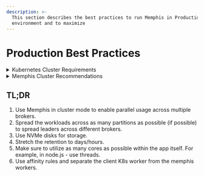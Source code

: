 ```yaml
---
description: >-
  This section describes the best practices to run Memphis in Production
  environment and to maximize
---
```


# Production Best Practices

<details>

<summary>Kubernetes Cluster Requirements</summary>

### Kubernetes version

* Minimum recommended Kubernetes version: 1.24
* Make sure to install a current version of [Kubernetes tools](https://kubernetes.io/docs/tasks/tools/).

### Helm version

* Minimum recommended Helm version: 3.10
* [Install Helm](https://helm.sh/docs/intro/install/)

### Kubernetes Worker Nodes Allocation

To deploy Memphis in a Kubernetes environment, allocate one dedicated worker node for each Memphis broker. This practice serves several vital purposes:

* **Resource isolation:** Memphis assumes that all available system resources are exclusively assigned to Memphis brokers, allowing them to handle substantial data loads and traffic efficiently.
* **Fault tolerance:** Distributing Memphis brokers across separate worker nodes minimizes the impact of a faulty node, ensuring minimal disruption to the entire cluster.
* **High Availability (HA):** Where feasible, consider employing at least two Availability Zones (AZs) and distributing worker nodes across them to enhance high availability.

### CPU

* For production environments, a minimum of 4 CPU cores is recommended.
* Memphis supports both x86\_64 and Arm64 processors.

### Memory

* A minimum of 2 GB of memory per core is required.

### Storage

* **Filesystem:** Utilize the XFS or ext4 filesystem for your storage needs.
* **Dedicated Persistent Volumes:** Assign dedicated Persistent Volumes to each Memphis broker for efficient data storage.
* **Disk Type:** It is recommended to use NVMe disks for storage, while it is advisable to avoid using HDDs.
* **Disk Size:** Allocate a minimum of 50GB disk space per broker. The exact size may vary based on the expected workload, calculated as a function of the "average message size multiplied by the number of messages."

### Security

* Ensure data-at-rest encryption for enhanced security. Additionally, expose the Memphis URLs using HTTPS to protect data in transit.

### Network

* Minimum 10Gbps (10Gige NICs) for optimal performance.

</details>

<details>

<summary>Memphis Cluster Recommendations</summary>

### Memphis Cluster Deployment.

* Deploy a Memphis cluster with a minimum of three replicas. Memphis recommends an odd number of replicas (3, 5, 7, etc.).
* By default, when `global.cluster.enabled="true"` value is provided in the Memphis Helm chart, it deploys:
  * Three Memphis brokers. Users can specify the number of Memphis brokers in the `cluster.replicas` configuration.
  * Two metadata pods with a metadata coordinator.
  * Two RestGW component instances.

### Storage

* Use PersistentVolumes backed by high-performance NVMe disks, which are strongly recommended.
* The Memphis Helm chart uses the default `storageClass` configured in the Kubernetes cluster to create PVCs (Persistent Volume Claims) for each broker. Make sure it is configured.
* &#x20;The default PVC size is 30GB but can be configured using Helm values, for example, `--set memphis.storageEngine.fileStorage.size="100Gi"`.

### Network Configuration

* Memphis requires instances with a minimum of 10Gige NICs for optimal performance.
* Use a LoadBalancer in front of Memphis brokers for UI and WebSocket (WS) ports to enhance the user experience. Load Balancers provide fault tolerance and improve reliability.

#### Internal Network

* Memphis brokers and clients co-located within the same Kubernetes cluster utilize a headless ClusterIP service for their communication. This service is automatically created as part of the Memphis deployment and is associated with the Memphis StatefulSet.
* Any client deployed within the same Kubernetes cluster should employ the internal network with the default internal record: \
  `memphis.<namespace>.svc.cluster.local`.

#### External Network

* External clients, not having access to internal service records, require configuration with externally exposed records.
* Memphis recommends using LoadBalancers to expose its services. [An example yaml file for LoadBalancer configuration.](https://github.com/memphisdev/memphis-k8s/blob/e82b4af54fa48f3f339ca882ccfe57b125e21cdc/examples/external\_svc.yaml)

![](broken-reference)

#### Memphis network architecture

![](broken-reference)

### Secure Memphis&#x20;

* Memphis supports network encryption through TLS. For details, refer to the \[TLS page].
*   Disk encryption, particularly in cloud distributions, can be configured in the `storageClass` configuration. For example:&#x20;

    <pre class="language-yaml"><code class="lang-yaml"><strong>....
    </strong><strong>provisioner: ebs.csi.aws.com
    </strong>parameters:
      csi.storage.k8s.io/fstype: xfs
      encrypted: 'true'
    ....
    </code></pre>

###



</details>

##

## TL;DR

1. Use Memphis in cluster mode to enable parallel usage across multiple brokers.
2. Spread the workloads across as many partitions as possible (if possible) to spread leaders across different brokers.
3. Use NVMe disks for storage.
4. Stretch the retention to days/hours.
5. Make sure to utilize as many cores as possible within the app itself. For example, in node.js - use threads.
6. Use affinity rules and separate the client K8s worker from the memphis workers.

